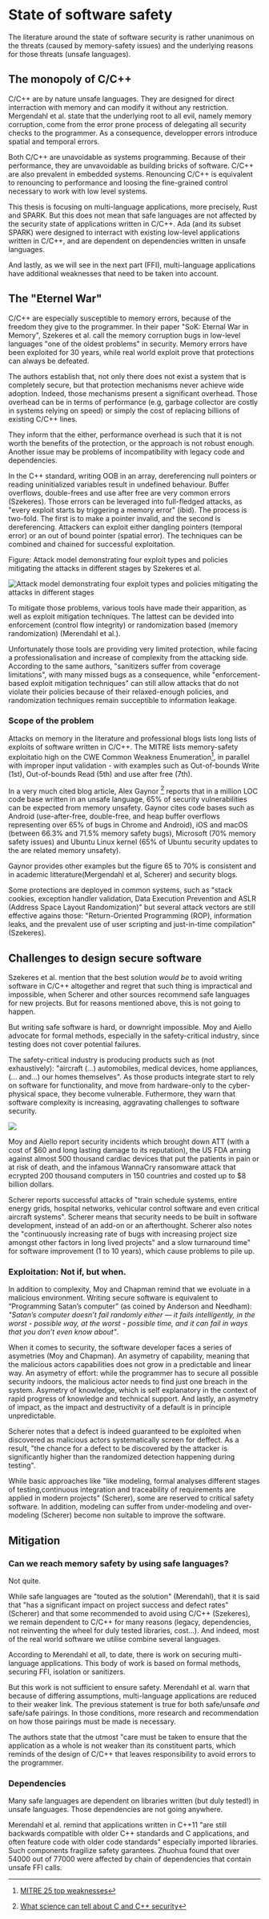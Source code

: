 # State of software safety

The literature around the state of software security is rather unanimous on the threats (caused by memory-safety issues) and the underlying reasons for those threats (unsafe languages). 

## The monopoly of C/C++

C/C++ are by nature unsafe languages. They are designed for direct interraction with memory and can modify it without any restriction. Mergendahl et al. state that the underlying root to all evil, namely memory corruption, come from the error prone process  of delegating all security checks to the programmer. As a consequence, developper errors introduce spatial and temporal errors.

Both C/C++ are unavoidable as systems programming. Because of their performance, they are unvavoidable as building bricks of software. C/C++ are also prevalent in embedded systems. Renouncing C/C++ is equivalent to renouncing to performance and loosing the fine-grained control necessary to work with low level systems.

This thesis is focusing on multi-language applications, more precisely, Rust and SPARK. But this does not mean that safe languages are not affected by the security state of applications written in C/C++. Ada (and its subset SPARK) were designed to interract with existing low-level applications written in C/C++, and are dependent on dependencies written in unsafe languages. 

And lastly, as we will see in the next part (FFI), multi-language applications have additional weaknesses that need to be taken into account.

## The "Eternel War"

C/C++ are especially susceptible to memory errors, because of the freedom they give to the programmer. In their paper "SoK: Eternal War in Memory", Szekeres et al. call the memory corruption bugs in low-level languages "one of the oldest problems" in security. Memory errors have been exploited for 30 years, while real world exploit prove that protections can always be defeated. 

The authors establish that, not only there does not exist a system that is completely secure, but that protection mechanisms never achieve wide adoption. Indeed, those mechanisms present a significant overhead. Those overhead can be in terms of performance (e.g, garbage collector are costly in systems relying on speed) or simply the cost of replacing billions of existing C/C++ lines. 

They inform that the either, performance overhead is such that it is not worth the benefits of the protection, or the approach is not robust enough. Another issue may be problems of incompatibility with legacy code and dependencies.


In the C++ standard, writing OOB in an array, dereferencing null pointers or reading uninitialized variables result in undefined behaviour. Buffer overflows, double-frees and use after free are very common errors (Szekeres). Those errors can be leveraged into full-fledged attacks, as "every exploit starts by triggering a memory error" (ibid). The process is two-fold. The first is to make a pointer invalid, and the second is dereferencing. Attackers can exploit either dangling pointers (temporal error) or an out of bound pointer (spatial error). The techniques can be combined and chained for successful exploitation.

Figure: Attack model demonstrating four exploit types and policies mitigating the attacks in different stages by Szekeres et al.

![Attack model demonstrating four exploit types and policies mitigating the attacks in different stages](../Appendix/sok.png)

To mitigate those problems, various tools have made their apparition, as well as exploit mitigation techniques. The lattest can be devided into enforcement (control flow integrity) or randomization based (memory randomization) (Merendahl et al.). 


Unfortunately those tools are providing very limited protection, while facing a professionalisation and increase of complexity from the attacking side. According to the same authors, "sanitizers suffer from coverage limitations", with many missed bugs as a consequence, while "enforcement-based exploit mitigation techniques" can still allow attacks that do not violate their policies because of their relaxed-enough policies, and randomization techniques remain succeptible to information leakage.


### Scope of the problem

Attacks on memory in the literature and professional blogs lists long lists of exploits of software written in C/C++. The MITRE lists memory-safety exploitatio high on the CWE Common Weakness Enumeration[^1], in parallel with improper input validation  - with examples such as	Out-of-bounds Write (1st), Out-of-bounds Read (5th) and use after free (7th).


In a very much cited blog article, Alex Gaynor [^2] reports that in a million LOC code base written in an unsafe language, 65% of security vulnerabilities can be expected from memory unsafety.
Gaynor cites code bases such as Android (use-after-free, double-free, and heap buffer overflows representing over 65% of bugs in Chrome and Android), iOS and macOS (between 66.3% and 71.5% memory safety bugs), Microsoft (70%  memory safety issues) and Ubuntu Linux kernel (65% of Ubuntu security updates to the are related memory unsafety).

Gaynor provides other examples but the figure 65 to 70% is consistent and in academic litterature(Mergendahl et al, Scherer) and security blogs.

Some protections are deployed in common systems, such as "stack cookies, exception handler validation, Data Execution Prevention and ASLR (Address Space Layout Randomization)" but several attack vectors are still effective agains those: "Return-Oriented Programming (ROP), information leaks, and the prevalent use of user scripting and just-in-time compilation" (Szekeres). 
## Challenges to design secure software

Szekeres et al. mention that the best solution *would be* to avoid writing software in C/C++ altogether and regret that such thing is impractical and impossible, when Scherer and other sources recommend safe languages for new projects. But for reasons mentioned above, this is not going to happen.

But writing safe software is hard, or downright impossible. Moy and Aiello advocate for formal methods, especially in the safety-critical industry, since testing does not cover potential failures.

The safety-critical industry is producing products such as (not exhaustively): "aircraft (...) automobiles, medical devices, home appliances, (... and...) our homes themselves". As those products integrate start to rely on software for functionality, and move from hardware-only to the cyber-physical space, they become vulnerable. Futhermore, they warn that software complexity is increasing, aggravating challenges to software security.


![](../Appendix/complexity.png)


Moy and Aiello report security incidents which brought down ATT (with a cost of $60 and long lasting damage to its reputation), the US FDA arning against almost 500 thousand cardiac devices that put the patients in pain or at risk of death, and the infamous WannaCry ransomware attack that ecrypted 200 thousand computers in 150 countries and costed up to $8 billion dollars.

Scherer reports successful attacks of "train schedule systems, entire energy grids, hospital networks, vehicular control software and even critical aircraft systems". Scherer means that security needs to be built in software development, instead of an add-on or an afterthought. Scherer also notes the "continuously increasing rate of bugs with increasing project size amongst other factors in long lived projects" and a slow turnaround time" for software improvement (1 to 10 years), which cause problems to pile up.

### Exploitation: Not if, but when.

In addition to complexity, Moy and Chapman remind that we evoluate in a malicious environment. Writing secure software is equivalent to “Programming Satan’s computer” (as coined by Anderson and Needham): *"Satan’s computer doesn’t fail randomly either — it fails intelligently, in the worst - possible way, at the worst - possible time, and it can fail in ways that you don’t even know about"*. 

When it comes to security, the software developer faces a series of asymetries (Moy and Chapman). An asymetry of capability, meaning that the malicious actors capabilities does not grow in a predictable and linear way. An asymetry of effort: while the programmer has to secure all possible security indoors, the malicious actor needs to find just one breach in the system. Asymetry of knowledge, which is self explanatory in the context of rapid progress of knowledge and technical support. And lastly, an asymetry of impact, as the impact and destructivity of a default is in principle unpredictable. 

Scherer notes that a defect is indeed guaranteed to be exploited when discovered as malicious actors systematically screen for deffect. As a result, "the chance for a defect to be discovered by the attacker is significantly higher than the randomized detection happening during testing".

While basic approaches like "like modeling, formal analyses different stages of testing,continuous integration and traceability of requirements are applied in modern projects" (Scherer), some are reserved to critical safety software. In addition, modeling can suffer from under-modeling and over-modeling (Scherer) become non suitable to improve the software.

## Mitigation
### Can we reach memory safety by using safe languages?

Not quite. 

While safe languages are "touted as the solution" (Merendahl), that it is said that "has a significant impact on project success and defect rates" (Scherer) and that some recommended to avoid using C/C++ (Szekeres), we remain dependent to C/C++ for many reasons (legacy, dependencies, not reinventing the wheel for duly tested libraries, cost...). And indeed, most of the real world software we utilise combine several languages.

According to Merendahl et all, to date, there is work on securing multi-language applications. This body of work is based on formal methods, securing FFI, isolation or sanitizers. 

But this work is not sufficient to ensure safety. Merendahl et al. warn that because of differing assumptions, multi-language applications are reduced to their weaker link. The previous statement is true for both safe/unsafe *and* safe/safe pairings. In those conditions, more research and recommendation on how those pairings must be made is necessary.

The authors state that the utmost "care must be taken to ensure that the application as a whole is not weaker than its constituent parts, which reminds of the design of C/C++ that leaves responsibility to avoid errors to the programmer. 

### Dependencies

Many safe languages are dependent on libraries written (but duly tested!) in unsafe languages. Those dependencies are not going anywhere.

Merendahl et al. remind that applications written in C++11 "are still backwards compatible with older C++ standards and C applications, and often feature code with older code standards" especially imported libraries. Such components fragilize safety garantees. Zhuohua found that over 54000 out of 77000 were affected by chain of dependencies that contain unsafe FFI calls.

[^1]: [MITRE 25 top weaknesses](https://cwe.mitre.org/top25/archive/2022/2022_cwe_top25.html#cwe_top_25)
[^2]: [What science can tell about C and C++ security](https://alexgaynor.net/2020/may/27/science-on-memory-unsafety-and-security/)